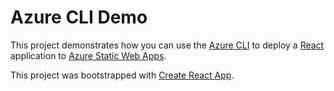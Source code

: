 # Azure CLI Demo

This project demonstrates how you can use the [Azure CLI](https://learn.microsoft.com/en-us/cli/azure/) to deploy a [React](https://reactjs.org/) application to [Azure Static Web Apps](https://docs.microsoft.com/azure/static-web-apps/overview).

This project was bootstrapped with [Create React App](https://github.com/facebook/create-react-app).

